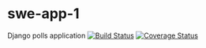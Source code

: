 # swe-app-1
Django polls application
[![Build Status](https://app.travis-ci.com/kravisankaran/swe-app-1.svg?branch=main)](https://app.travis-ci.com/kravisankaran/swe-app-1)
[![Coverage Status](https://coveralls.io/repos/github/kravisankaran/swe-app-1/badge.svg?branch=main)](https://coveralls.io/github/kravisankaran/swe-app-1?branch=main)
